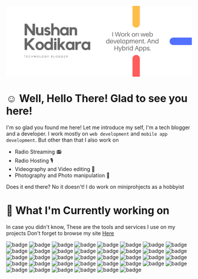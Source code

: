 ![Header Image](https://github.com/nushankodikara/nushankodikara/raw/master/header.png)

# :relaxed: Well, Hello There! Glad to see you here!

I'm so glad you found me here! Let me introduce my self, I'm a tech blogger and a developer. I work mostly on `web development` and `mobile app development`. But other than that I also work on

* Radio Streaming 📻
* Radio Hosting 🎙️
* Videography and Video editing 🎥
* Photography and Photo manipulation 📸

Does it end there? No it doesn't! I do work on miniprohjects as a hobbyist

# 🔧 What I'm Currently working on

In case you didn't know, These are the tools and services I use on my projects Don't forget to browse my site [Here](https://www.tecinpact.tk/)

![badge](https://img.shields.io/badge/Platform-AdobePhonegap-informational?style=flat&logo=adobe&logoColor=white&color=2bbc8a)
![badge](https://img.shields.io/badge/Platform-Android-informational?style=flat&logo=android&logoColor=white&color=2bbc8a)
![badge](https://img.shields.io/badge/Framework-Angular-informational?style=flat&logo=angular&logoColor=white&color=2bbc8a)
![badge](https://img.shields.io/badge/Platform-Cordova-informational?style=flat&logo=apache&logoColor=white&color=2bbc8a)
![badge](https://img.shields.io/badge/SEO-Bing-informational?style=flat&logo=bing&logoColor=white&color=2bbc8a)
![badge](https://img.shields.io/badge/Framework-Bulma-informational?style=flat&logo=bulma&logoColor=white&color=2bbc8a)
![badge](https://img.shields.io/badge/Designing-Canva-informational?style=flat&logo=canva&logoColor=white&color=2bbc8a)
![badge](https://img.shields.io/badge/Tools-CSS3-informational?style=flat&logo=css3&logoColor=white&color=2bbc8a)
![badge](https://img.shields.io/badge/Audio-Dolby-informational?style=flat&logo=dolby&logoColor=white&color=2bbc8a)
![badge](https://img.shields.io/badge/Tools-Expo-informational?style=flat&logo=expo&logoColor=white&color=2bbc8a)
![badge](https://img.shields.io/badge/Database-Firebase-informational?style=flat&logo=firebase&logoColor=white&color=2bbc8a)
![badge](https://img.shields.io/badge/VersionControl-Git-informational?style=flat&logo=git&logoColor=white&color=2bbc8a)
![badge](https://img.shields.io/badge/VersionControl-GitHub-informational?style=flat&logo=github&logoColor=white&color=2bbc8a)
![badge](https://img.shields.io/badge/VersionControl-GitLab-informational?style=flat&logo=gitlab&logoColor=white&color=2bbc8a)
![badge](https://img.shields.io/badge/Automation-GoogleAssistant-informational?style=flat&logo=google&logoColor=white&color=2bbc8a)
![badge](https://img.shields.io/badge/Platform-GooglePlay-informational?style=flat&logo=playstore&logoColor=white&color=2bbc8a)
![badge](https://img.shields.io/badge/BaaS-Heroku-informational?style=flat&logo=heroku&logoColor=white&color=2bbc8a)
![badge](https://img.shields.io/badge/Publishing-HootSuite-informational?style=flat&logo=hootsuite&logoColor=white&color=2bbc8a)
![badge](https://img.shields.io/badge/Tools-HTML5-informational?style=flat&logo=html5&logoColor=white&color=2bbc8a)
![badge](https://img.shields.io/badge/Publishing-Huawei-informational?style=flat&logo=huawei&logoColor=white&color=2bbc8a)
![badge](https://img.shields.io/badge/Framework-Hugo-informational?style=flat&logo=hugo&logoColor=white&color=2bbc8a)
![badge](https://img.shields.io/badge/Tools-Java-informational?style=flat&logo=java&logoColor=white&color=2bbc8a)
![badge](https://img.shields.io/badge/Tools-JavaScript-informational?style=flat&logo=javascript&logoColor=white&color=2bbc8a)
![badge](https://img.shields.io/badge/Tools-JQuery-informational?style=flat&logo=jquery&logoColor=white&color=2bbc8a)
![badge](https://img.shields.io/badge/OS-Linux-informational?style=flat&logo=linux&logoColor=white&color=2bbc8a)
![badge](https://img.shields.io/badge/OS-Manjaro-informational?style=flat&logo=manjaro&logoColor=white&color=2bbc8a)
![badge](https://img.shields.io/badge/BaaS-Netlify-informational?style=flat&logo=netlify&logoColor=white&color=2bbc8a)
![badge](https://img.shields.io/badge/Framework-Node.js-informational?style=flat&logo=node.js&logoColor=white&color=2bbc8a)
![badge](https://img.shields.io/badge/Tools-Powershell-informational?style=flat&logo=powershell&logoColor=white&color=2bbc8a)
![badge](https://img.shields.io/badge/Tools-Python-informational?style=flat&logo=python&logoColor=white&color=2bbc8a)
![badge](https://img.shields.io/badge/Framework-React-informational?style=flat&logo=react&logoColor=white&color=2bbc8a)
![badge](https://img.shields.io/badge/Tools-RSS-informational?style=flat&logo=rss&logoColor=white&color=2bbc8a)
![badge](https://img.shields.io/badge/Tools-SASS-informational?style=flat&logo=sass&logoColor=white&color=2bbc8a)
![badge](https://img.shields.io/badge/Tools-Slack-informational?style=flat&logo=slack&logoColor=white&color=2bbc8a)
![badge](https://img.shields.io/badge/Designs-Unsplash-informational?style=flat&logo=unsplash&logoColor=white&color=2bbc8a)
![badge](https://img.shields.io/badge/Editor-VSCode-informational?style=flat&logo=microsoft&logoColor=white&color=2bbc8a)
![badge](https://img.shields.io/badge/OS-Windows-informational?style=flat&logo=windows&logoColor=white&color=2bbc8a)
![badge](https://img.shields.io/badge/OS-Zorin-informational?style=flat&logo=zorin&logoColor=white&color=2bbc8a)